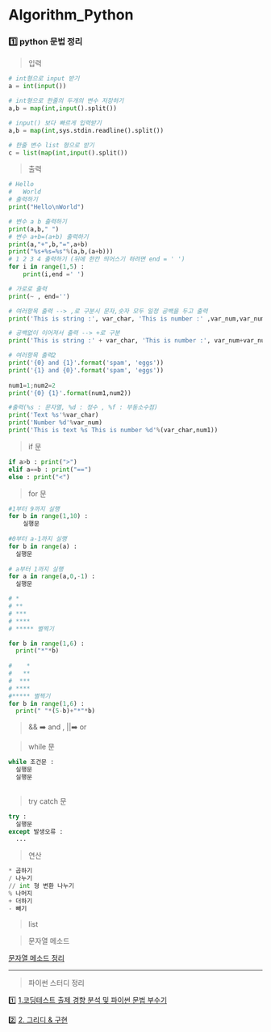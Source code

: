 # Algorithm_Python



### 1️⃣ python 문법 정리

> 입력

~~~python
# int형으로 input 받기
a = int(input())

# int형으로 한줄의 두개의 변수 저장하기
a,b = map(int,input().split())

# input() 보다 빠르게 입력받기
a,b = map(int,sys.stdin.readline().split())

# 한줄 변수 list 형으로 받기 
c = list(map(int,input().split())
~~~



> 출력

~~~python
# Hello
#	World 
# 출력하기  
print("Hello\nWorld")
~~~

~~~python
# 변수 a b 출력하기
print(a,b," ")
# 변수 a+b=(a+b) 출력하기
print(a,"+",b,"=",a+b)
print("%s+%s=%s"%(a,b,(a+b)))
# 1 2 3 4 출력하기 (뒤에 한칸 띄어스기 하려면 end = ' ')
for i in range(1,5) :
	print(i,end =' ')
~~~

~~~python
# 가로로 출력
print(~ , end='')
~~~

~~~python
# 여러항목 출력 --> ,로 구분시 문자,숫자 모두 일정 공백을 두고 출력
print('This is string :', var_char, 'This is number :' ,var_num,var_num2)

# 공백없이 이어져서 출력 --> +로 구분
print('This is string :' + var_char, 'This is number :', var_num+var_num2)

# 여러항목 출력2 
print('{0} and {1}'.format('spam', 'eggs'))
print('{1} and {0}'.format('spam', 'eggs'))
 
num1=1;num2=2
print('{0} {1}'.format(num1,num2))

#출력(%s : 문자열, %d : 정수 , %f : 부동소수점)
print('Text %s'%var_char)
print('Number %d'%var_num)
print('This is text %s This is number %d'%(var_char,num1))
~~~



> if 문

~~~python
if a>b : print(">")
elif a==b : print("==")
else : print("<")
~~~



> for 문

~~~python
#1부터 9까지 실행
for b in range(1,10) :
  	실행문
    
#0부터 a-1까지 실행
for b in range(a) :
  실행문
  
# a부터 1까지 실행
for a in range(a,0,-1) :
  실행문
~~~

~~~python
# *
# **
# ***
# ****
# ***** 별찍기

for b in range(1,6) :
  print("*"*b)
  
#    *
#   **
#  ***
# ****
#***** 별찍기
for b in range(1,6) :
  print(" "*(5-b)+"*"*b)
~~~



> && ➡️ and , ||➡️ or



> while 문

~~~python
while 조건문 : 
  실행문 
  실행문
  
~~~



> try catch 문 

~~~python
try :
  실행문
except 발생오류 :
  ...
~~~



> 연산

~~~python
* 곱하기
/ 나누기 
// int 형 변환 나누기
% 나머지
+ 더하기
- 빼기
~~~



> list



> 문자열 메소드

[문자열 메소드 정리](https://github.com/yunakim2/Algorithm_Python/blob/master/%EB%AC%B8%EC%9E%90%EC%97%B4%20%EB%A9%94%EC%86%8C%EB%93%9C.md)



---

> 파이썬 스터디 정리

1️⃣ [1.코딩테스트 출제 경향 분석 및 파이썬 문법 부수기](https://github.com/yunakim2/Algorithm_Python/blob/master/%ED%8C%8C%EC%9D%B4%EC%8D%AC%EC%8A%A4%ED%84%B0%EB%94%94/%EB%8F%99%EB%B9%88%EB%82%98_%EC%9D%B4%EC%BD%94%ED%85%8C_1%EA%B0%95.md)

2️⃣ [2. 그리디 & 구현 ](https://github.com/yunakim2/Algorithm_Python/blob/master/%ED%8C%8C%EC%9D%B4%EC%8D%AC%EC%8A%A4%ED%84%B0%EB%94%94/%EB%8F%99%EB%B9%88%EB%82%98_%EC%9D%B4%EC%BD%94%ED%85%8C_2%EA%B0%95.md)

